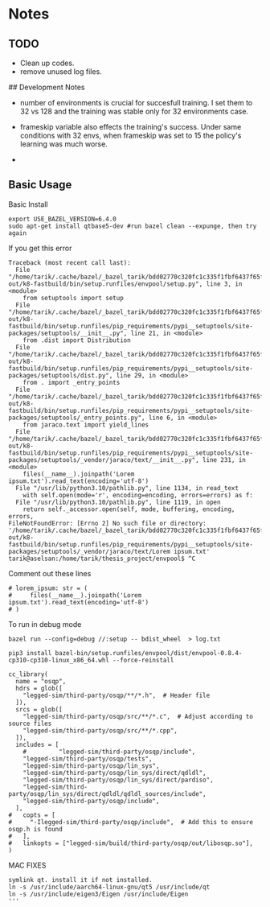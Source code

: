
# Notes 

## TODO

- Clean up codes.
- remove unused log files.


## Development Notes
- number of environments is crucial for succesfull training. I set them to 32 vs 128 and the training was stable only for 32 environments case. 

- frameskip variable also effects the training's success. Under same conditions with 32 envs, when frameskip was set to 15 the policy's learning was much worse. 

- 
## Basic Usage

Basic Install

    export USE_BAZEL_VERSION=6.4.0
    sudo apt-get install qtbase5-dev #run bazel clean --expunge, then try again

If you get this error

    Traceback (most recent call last):
      File "/home/tarik/.cache/bazel/_bazel_tarik/bdd02770c320fc1c335f1fbf6437f65f/execroot/envpool/bazel-out/k8-fastbuild/bin/setup.runfiles/envpool/setup.py", line 3, in <module>
        from setuptools import setup
      File "/home/tarik/.cache/bazel/_bazel_tarik/bdd02770c320fc1c335f1fbf6437f65f/execroot/envpool/bazel-out/k8-fastbuild/bin/setup.runfiles/pip_requirements/pypi__setuptools/site-packages/setuptools/__init__.py", line 21, in <module>
        from .dist import Distribution
      File "/home/tarik/.cache/bazel/_bazel_tarik/bdd02770c320fc1c335f1fbf6437f65f/execroot/envpool/bazel-out/k8-fastbuild/bin/setup.runfiles/pip_requirements/pypi__setuptools/site-packages/setuptools/dist.py", line 29, in <module>
        from . import _entry_points
      File "/home/tarik/.cache/bazel/_bazel_tarik/bdd02770c320fc1c335f1fbf6437f65f/execroot/envpool/bazel-out/k8-fastbuild/bin/setup.runfiles/pip_requirements/pypi__setuptools/site-packages/setuptools/_entry_points.py", line 6, in <module>
        from jaraco.text import yield_lines
      File "/home/tarik/.cache/bazel/_bazel_tarik/bdd02770c320fc1c335f1fbf6437f65f/execroot/envpool/bazel-out/k8-fastbuild/bin/setup.runfiles/pip_requirements/pypi__setuptools/site-packages/setuptools/_vendor/jaraco/text/__init__.py", line 231, in <module>
        files(__name__).joinpath('Lorem ipsum.txt').read_text(encoding='utf-8')
      File "/usr/lib/python3.10/pathlib.py", line 1134, in read_text
        with self.open(mode='r', encoding=encoding, errors=errors) as f:
      File "/usr/lib/python3.10/pathlib.py", line 1119, in open
        return self._accessor.open(self, mode, buffering, encoding, errors,
    FileNotFoundError: [Errno 2] No such file or directory: '/home/tarik/.cache/bazel/_bazel_tarik/bdd02770c320fc1c335f1fbf6437f65f/execroot/envpool/bazel-out/k8-fastbuild/bin/setup.runfiles/pip_requirements/pypi__setuptools/site-packages/setuptools/_vendor/jaraco/text/Lorem ipsum.txt'
    tarik@aselsan:/home/tarik/thesis_project/envpool$ ^C

Comment out these lines 

    # lorem_ipsum: str = (
    #     files(__name__).joinpath('Lorem ipsum.txt').read_text(encoding='utf-8')
    # )

To run in debug mode

    bazel run --config=debug //:setup -- bdist_wheel  > log.txt  

    pip3 install bazel-bin/setup.runfiles/envpool/dist/envpool-0.8.4-cp310-cp310-linux_x86_64.whl --force-reinstall

    cc_library(
      name = "osqp",
      hdrs = glob([
        "legged-sim/third-party/osqp/**/*.h",  # Header file
      ]),
      srcs = glob([
        "legged-sim/third-party/osqp/src/**/*.c",  # Adjust according to source files
        "legged-sim/third-party/osqp/src/**/*.cpp",
      ]),
      includes = [
        #         "legged-sim/third-party/osqp/include",
        "legged-sim/third-party/osqp/tests",
        "legged-sim/third-party/osqp/lin_sys",
        "legged-sim/third-party/osqp/lin_sys/direct/qdldl",
        "legged-sim/third-party/osqp/lin_sys/direct/pardiso",
        "legged-sim/third-party/osqp/lin_sys/direct/qdldl/qdldl_sources/include",
        "legged-sim/third-party/osqp/include",
      ],
    #   copts = [
    #     "-Ilegged-sim/third-party/osqp/include",  # Add this to ensure osqp.h is found
    #   ],
    #   linkopts = ["legged-sim/build/third-party/osqp/out/libosqp.so"],
    )


MAC FIXES 

    symlink qt. install it if not installed.
    ln -s /usr/include/aarch64-linux-gnu/qt5 /usr/include/qt
    ln -s /usr/include/eigen3/Eigen /usr/include/Eigen
    '''